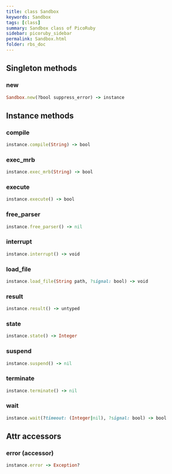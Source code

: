 ```yaml
---
title: class Sandbox
keywords: Sandbox
tags: [class]
summary: Sandbox class of PicoRuby
sidebar: picoruby_sidebar
permalink: Sandbox.html
folder: rbs_doc
---
```

## Singleton methods
### new

```ruby
Sandbox.new(?bool suppress_error) -> instance
```
## Instance methods
### compile

```ruby
instance.compile(String) -> bool
```
### exec_mrb

```ruby
instance.exec_mrb(String) -> bool
```
### execute

```ruby
instance.execute() -> bool
```
### free_parser

```ruby
instance.free_parser() -> nil
```
### interrupt

```ruby
instance.interrupt() -> void
```
### load_file

```ruby
instance.load_file(String path, ?signal: bool) -> void
```
### result

```ruby
instance.result() -> untyped
```
### state

```ruby
instance.state() -> Integer
```
### suspend

```ruby
instance.suspend() -> nil
```
### terminate

```ruby
instance.terminate() -> nil
```
### wait

```ruby
instance.wait(?timeout: (Integer|nil), ?signal: bool) -> bool
```
## Attr accessors
### error (accessor)
```ruby
instance.error -> Exception?
```
